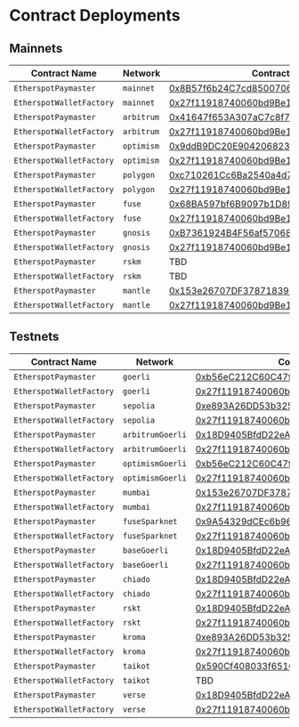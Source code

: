 # Contract Deployments

## Mainnets

| Contract Name | Network | Contract Address | Transaction Hash |  
| --- | --- | --- |  --- |
| `EtherspotPaymaster` | `mainnet` | [0x8B57f6b24C7cd85007068Bf0587382804B225DB6](https://etherscan.io/address/0x8B57f6b24C7cd85007068Bf0587382804B225DB6) | [0xf0db5539a64765ea2a1a7a2405b04d7e5c09570416e065cce22a113522516cfd](https://etherscan.io/tx/0xf0db5539a64765ea2a1a7a2405b04d7e5c09570416e065cce22a113522516cfd) |
| `EtherspotWalletFactory` | `mainnet` | [0x27f11918740060bd9Be146086F6836e18eedBB8C](https://etherscan.io/address/0x27f11918740060bd9Be146086F6836e18eedBB8C) | [0x9a129510a0f6b5cf2481a458a06f7787ad82fed36c179fbb8cd26cffc39e7278](https://etherscan.io/tx/0x9a129510a0f6b5cf2481a458a06f7787ad82fed36c179fbb8cd26cffc39e7278) |
| `EtherspotPaymaster` | `arbitrum` | [0x41647f653A307aC7c8f75A499B018EaC9e1401E3](https://arbiscan.io/address/0x41647f653A307aC7c8f75A499B018EaC9e1401E3) | [0xe5daf02108c79c75685acc6ee9aa8557a4ab830f484e999db086830de32c115a](https://arbiscan.io/tx/0xe5daf02108c79c75685acc6ee9aa8557a4ab830f484e999db086830de32c115a) |
| `EtherspotWalletFactory` | `arbitrum` | [0x27f11918740060bd9Be146086F6836e18eedBB8C](https://arbiscan.io/address/0x27f11918740060bd9Be146086F6836e18eedBB8C) | [0xd454013c10ca88dbf1adc33ec82f1098e3227d5d70e72bd2ab749f1e2d5967ab](https://arbiscan.io/tx/0xd454013c10ca88dbf1adc33ec82f1098e3227d5d70e72bd2ab749f1e2d5967ab) |
| `EtherspotPaymaster` | `optimism` | [0x9ddB9DC20E904206823184577e9C571c713d2c57](https://optimistic.etherscan.io/address/0x9ddB9DC20E904206823184577e9C571c713d2c57) | [0xdbe745e6e7952e9cc21a199b3dced9c5b0859b79631f71122171b2ae3d6bbe4e](https://optimistic.etherscan.io/tx/0xdbe745e6e7952e9cc21a199b3dced9c5b0859b79631f71122171b2ae3d6bbe4e) |
| `EtherspotWalletFactory` | `optimism` | [0x27f11918740060bd9Be146086F6836e18eedBB8C](https://optimistic.etherscan.io/address/0x27f11918740060bd9Be146086F6836e18eedBB8C) | [0x835ffaf63f0e5182edbad2a0d096841197396d8f2fdc5c691fb4068880841344](https://optimistic.etherscan.io/tx/0x835ffaf63f0e5182edbad2a0d096841197396d8f2fdc5c691fb4068880841344) |
| `EtherspotPaymaster` | `polygon` | [0xc710261Cc6Ba2540a4d728dd03700cA92c3eC9fA](https://polygonscan.com/address/0xc710261Cc6Ba2540a4d728dd03700cA92c3eC9fA) | [0xe5aa0c04c0084075dd796bcf1a81dfb8f4e359fe11c373e85dcae66585fc0ab3](https://polygonscan.com/tx/0xe5aa0c04c0084075dd796bcf1a81dfb8f4e359fe11c373e85dcae66585fc0ab3) |
| `EtherspotWalletFactory` | `polygon` | [0x27f11918740060bd9Be146086F6836e18eedBB8C](https://polygonscan.com/address/0x27f11918740060bd9be146086f6836e18eedbb8c) | [0x56abb49730876799fb61c75af3400aca5b5c3f5c4d956b62057420af6127f219](https://polygonscan.com/tx/0x56abb49730876799fb61c75af3400aca5b5c3f5c4d956b62057420af6127f219) |
| `EtherspotPaymaster` | `fuse` | [0x68BA597bf6B9097b1D89b8E0D34646D30997f773](https://explorer.fuse.io/address/0x68BA597bf6B9097b1D89b8E0D34646D30997f773) | [0x7ad4605d2a55067e277840b3d94e05ca98a5d0e9b3d8f20d619c9ab766442864](https://explorer.fuse.io/tx/0x7ad4605d2a55067e277840b3d94e05ca98a5d0e9b3d8f20d619c9ab766442864) |
| `EtherspotWalletFactory` | `fuse` | [0x27f11918740060bd9Be146086F6836e18eedBB8C](https://explorer.fuse.io/address/0x27f11918740060bd9Be146086F6836e18eedBB8C) | [0xba37c5ea9486750ef62ad03df0f9546e54e52c91eadf2a89c2b7a3a0f23f0a3b](https://explorer.fuse.io/tx/0xba37c5ea9486750ef62ad03df0f9546e54e52c91eadf2a89c2b7a3a0f23f0a3b) |
| `EtherspotPaymaster` | `gnosis` | [0xB7361924B4F56af570680d56A03895A16bC54Be0](https://gnosisscan.io/address/0xB7361924B4F56af570680d56A03895A16bC54Be0) | [0x282ca4fbe66aa926d0a0669aba90dc7d6b9d9d31ff5fbf4d1e09c9e40b30694e](https://gnosisscan.io/tx/0x282ca4fbe66aa926d0a0669aba90dc7d6b9d9d31ff5fbf4d1e09c9e40b30694e) |
| `EtherspotWalletFactory` | `gnosis` | [0x27f11918740060bd9Be146086F6836e18eedBB8C](https://gnosisscan.io/address/0x27f11918740060bd9Be146086F6836e18eedBB8C) | [0x45fefa9c8b0f182579b8a4ab7a2ed9ae360bfced5f6bea3534d476b72fc294f1](https://gnosisscan.io/tx/0x45fefa9c8b0f182579b8a4ab7a2ed9ae360bfced5f6bea3534d476b72fc294f1) |
| `EtherspotPaymaster` | `rskm` | TBD | TBD |
| `EtherspotWalletFactory` | `rskm` | TBD | TBD |
| `EtherspotPaymaster` | `mantle` | [0x153e26707DF3787183945B88121E4Eb188FDCAAA](https://explorer.mantle.xyz/address/0x153e26707DF3787183945B88121E4Eb188FDCAAA) | [0x39795562a15270592299f0822a085994c94793c18be138c1687a7e72946c878e](https://explorer.mantle.xyz/tx/0x39795562a15270592299f0822a085994c94793c18be138c1687a7e72946c878e) |
| `EtherspotWalletFactory` | `mantle` | [0x27f11918740060bd9Be146086F6836e18eedBB8C](https://explorer.mantle.xyz/address/0x27f11918740060bd9Be146086F6836e18eedBB8C) | [0x52f97c2d9a81ad9cc71c8ad443f3d79cca312f5b01f1962549c258e27eec9ce4](https://explorer.mantle.xyz/tx/0x52f97c2d9a81ad9cc71c8ad443f3d79cca312f5b01f1962549c258e27eec9ce4) |


## Testnets

| Contract Name | Network | Contract Address | Transaction Hash |
| --- | --- | --- |  --- |
| `EtherspotPaymaster` | `goerli` | [0xb56eC212C60C47fb7385f13b7247886FFa5E9D5C](https://goerli.etherscan.io/address/0xb56eC212C60C47fb7385f13b7247886FFa5E9D5C) | [0x5a26ba253903485640df885db259b62d4a3dc38b4c1d6c946afea9fb65ef54a4](https://goerli.etherscan.io/tx/0x5a26ba253903485640df885db259b62d4a3dc38b4c1d6c946afea9fb65ef54a4) |
| `EtherspotWalletFactory` | `goerli` | [0x27f11918740060bd9Be146086F6836e18eedBB8C](https://goerli.etherscan.io/address/0x27f11918740060bd9Be146086F6836e18eedBB8C) | [0xc7528dd592ef8e599965f8f247083f82ce73d41123d1c7bdf0960e819d4f8f34](https://goerli.etherscan.io/tx/0xc7528dd592ef8e599965f8f247083f82ce73d41123d1c7bdf0960e819d4f8f34) |
| `EtherspotPaymaster` | `sepolia` | [0xe893A26DD53b325BffAacDfA224692EfF4C448c4](https://sepolia.etherscan.io/address/0xe893A26DD53b325BffAacDfA224692EfF4C448c4) | [0x6e2228ceaa85eea2864c599b64701952c274fc5acae71996061c859e080a4d22](https://sepolia.etherscan.io/tx/0x6e2228ceaa85eea2864c599b64701952c274fc5acae71996061c859e080a4d22) |
| `EtherspotWalletFactory` | `sepolia` | [0x27f11918740060bd9Be146086F6836e18eedBB8C](https://sepolia.etherscan.io/address/0x27f11918740060bd9Be146086F6836e18eedBB8C) | [0xe765d256110a565034d9fff5f1aa3580e1adca14a11a42eb9a65ffe0f0e00538](https://sepolia.etherscan.io/tx/0xe765d256110a565034d9fff5f1aa3580e1adca14a11a42eb9a65ffe0f0e00538) |
| `EtherspotPaymaster` | `arbitrumGoerli` | [0x18D9405BfdD22eA84C0B481e0AAA4638e4F71Af4](https://goerli.arbiscan.io/address/0x18D9405BfdD22eA84C0B481e0AAA4638e4F71Af4) | [0x4db21e99b832b8649d4f4bff7a4d6e1e2022787e66e22461806004af3ebf6905](https://goerli.arbiscan.io/tx/0x4db21e99b832b8649d4f4bff7a4d6e1e2022787e66e22461806004af3ebf6905) |
| `EtherspotWalletFactory` | `arbitrumGoerli` | [0x27f11918740060bd9Be146086F6836e18eedBB8C](https://goerli.arbiscan.io/address/0x27f11918740060bd9Be146086F6836e18eedBB8C) | [0x17c3ae0989eb01d306321331b64d8238c2ca8c60168f7a1a8f6840efb0a82537](https://goerli.arbiscan.io/tx/0x17c3ae0989eb01d306321331b64d8238c2ca8c60168f7a1a8f6840efb0a82537) |
| `EtherspotPaymaster` | `optimismGoerli` | [0xb56eC212C60C47fb7385f13b7247886FFa5E9D5C](https://goerli-optimism.etherscan.io/address/0xb56eC212C60C47fb7385f13b7247886FFa5E9D5C) | [0x918ee9a2e9ed213bbbef3095b99aedd634aabd9bab60d18b246bd5e934dae748](https://goerli-optimism.etherscan.io/tx/0x918ee9a2e9ed213bbbef3095b99aedd634aabd9bab60d18b246bd5e934dae748) |
| `EtherspotWalletFactory` | `optimismGoerli` | [0x27f11918740060bd9Be146086F6836e18eedBB8C](https://goerli-optimism.etherscan.io/address/0x27f11918740060bd9Be146086F6836e18eedBB8C) | [0x6ce0290d39b7e5e14af2f5f52e22407e170b474ec12e24d0f00a2d3ca139a4b4](https://goerli-optimism.etherscan.io/tx/0x6ce0290d39b7e5e14af2f5f52e22407e170b474ec12e24d0f00a2d3ca139a4b4) |
| `EtherspotPaymaster` | `mumbai` | [0x153e26707DF3787183945B88121E4Eb188FDCAAA](https://mumbai.polygonscan.com/address/0x153e26707DF3787183945B88121E4Eb188FDCAAA) | [0x0a4b023fb0b0287e5bc1636401f74092ace784831eb6eb3add8475d7bc0355c3](https://mumbai.polygonscan.com/tx/0x0a4b023fb0b0287e5bc1636401f74092ace784831eb6eb3add8475d7bc0355c3) |
| `EtherspotWalletFactory` | `mumbai` | [0x27f11918740060bd9Be146086F6836e18eedBB8C](https://mumbai.polygonscan.com/address/0x27f11918740060bd9be146086f6836e18eedbb8c) | [0x26d689e61b226343fe360853c5e82cbf13d50da7ac5f3b7e6a8cb5d078e3dd87](https://mumbai.polygonscan.com/tx/0x26d689e61b226343fe360853c5e82cbf13d50da7ac5f3b7e6a8cb5d078e3dd87) |
| `EtherspotPaymaster` | `fuseSparknet` | [0x9A54329dCEc6b961F788bE5017110ac30c76b107](https://explorer.fusespark.io/address/0x9A54329dCEc6b961F788bE5017110ac30c76b107) | [0x5ec72937cc32302d4a6050ffc0f89f7bbc24053487192961319a4b7338b1c1f6](https://explorer.fusespark.io/tx/0x5ec72937cc32302d4a6050ffc0f89f7bbc24053487192961319a4b7338b1c1f6) |
| `EtherspotWalletFactory` | `fuseSparknet` | [0x27f11918740060bd9Be146086F6836e18eedBB8C](https://explorer.fusespark.io/address/0x27f11918740060bd9Be146086F6836e18eedBB8C) | [0x65cc4c50639299530a6551611fbc6288ef16b61d59cb13fe4ad01bf81592ff54](https://explorer.fusespark.io/tx/0x65cc4c50639299530a6551611fbc6288ef16b61d59cb13fe4ad01bf81592ff54) |
| `EtherspotPaymaster` | `baseGoerli` | [0x18D9405BfdD22eA84C0B481e0AAA4638e4F71Af4](https://base-goerli.blockscout.com/address/0x18D9405BfdD22eA84C0B481e0AAA4638e4F71Af4) | [0xf180ac811c354253ee826052c44e71236301dc4956d82f7e4410df15d1c49125](https://base-goerli.blockscout.com/tx/0xf180ac811c354253ee826052c44e71236301dc4956d82f7e4410df15d1c49125) |
| `EtherspotWalletFactory` | `baseGoerli` | [0x27f11918740060bd9Be146086F6836e18eedBB8C](https://base-goerli.blockscout.com/address/0x27f11918740060bd9Be146086F6836e18eedBB8C) | [0x78e3f5359c01123431250406d58bb8f68c21cfe333eb7178b87509f4acc9ce23](https://base-goerli.blockscout.com/tx/0x78e3f5359c01123431250406d58bb8f68c21cfe333eb7178b87509f4acc9ce23) |
| `EtherspotPaymaster` | `chiado` | [0x18D9405BfdD22eA84C0B481e0AAA4638e4F71Af4](https://gnosis-chiado.blockscout.com/address/0x18D9405BfdD22eA84C0B481e0AAA4638e4F71Af4) | [0x66549bda7fb1543092239fcf0768d29baef3d148279ff1ad88ef91580013bdb6](https://gnosis-chiado.blockscout.com/tx/0x66549bda7fb1543092239fcf0768d29baef3d148279ff1ad88ef91580013bdb6) |
| `EtherspotWalletFactory` | `chiado` | [0x27f11918740060bd9Be146086F6836e18eedBB8C](https://gnosis-chiado.blockscout.com/address/0x27f11918740060bd9Be146086F6836e18eedBB8C) | [0x0e91785faf21bd9aa29f9d09bbc21a2def98c8cfa963efa32fbd44d2f5a1e542](https://gnosis-chiado.blockscout.com/tx/0x0e91785faf21bd9aa29f9d09bbc21a2def98c8cfa963efa32fbd44d2f5a1e542) |
| `EtherspotPaymaster` | `rskt` | [0x18D9405BfdD22eA84C0B481e0AAA4638e4F71Af4](https://explorer.testnet.rsk.co/address/0x18d9405bfdd22ea84c0b481e0aaa4638e4f71af4) | [0x02d6cc05786e559a5a073749567e2f5c6cf5c2afb6fdcf2c60711de4c9957e38](https://explorer.testnet.rsk.co/tx/0x02d6cc05786e559a5a073749567e2f5c6cf5c2afb6fdcf2c60711de4c9957e38) |
| `EtherspotWalletFactory` | `rskt` | [0x27f11918740060bd9Be146086F6836e18eedBB8C](https://explorer.testnet.rsk.co/address/0x27f11918740060bd9be146086f6836e18eedbb8c) | [0xf33f00ec327667d1a3fcbdfcf4c7cf8a91b9b57f2e924ace602b34adeb388e3f](https://explorer.testnet.rsk.co/tx/0xf33f00ec327667d1a3fcbdfcf4c7cf8a91b9b57f2e924ace602b34adeb388e3f) |
| `EtherspotPaymaster` | `kroma` | [0xe893A26DD53b325BffAacDfA224692EfF4C448c4](https://blockscout.sepolia.kroma.network/address/0xe893A26DD53b325BffAacDfA224692EfF4C448c4) | [0x8919c124d20824f2e86571b93c306dc8d96e17a8e3022dad202679f4243a27c5](https://blockscout.sepolia.kroma.network/tx/0x8919c124d20824f2e86571b93c306dc8d96e17a8e3022dad202679f4243a27c5) |
| `EtherspotWalletFactory` | `kroma` | [0x27f11918740060bd9Be146086F6836e18eedBB8C](https://blockscout.sepolia.kroma.network/address/0x27f11918740060bd9Be146086F6836e18eedBB8C) | [0xcbb1fe25de21c5d42151903855f770292c62fc638d1577de05297392bc2c43b5](https://blockscout.sepolia.kroma.network/tx/0xcbb1fe25de21c5d42151903855f770292c62fc638d1577de05297392bc2c43b5) |
| `EtherspotPaymaster` | `taikot` | [0x590Cf408033f6516F5CBA15189033bF7452fDa0c](https://explorer.test.taiko.xyz/address/0x590Cf408033f6516F5CBA15189033bF7452fDa0c) | [0x2492010d50e429b34d19f554d4c5c6cf26f6ffc7faea2ddccc3bcd0ffb4c20e8](https://explorer.test.taiko.xyz/tx/0x2492010d50e429b34d19f554d4c5c6cf26f6ffc7faea2ddccc3bcd0ffb4c20e8) |
| `EtherspotWalletFactory` | `taikot` | TBD | TBD |
| `EtherspotPaymaster` | `verse` | [0x18D9405BfdD22eA84C0B481e0AAA4638e4F71Af4](https://scan.sandverse.oasys.games/address/0x18D9405BfdD22eA84C0B481e0AAA4638e4F71Af4) | [0xa12fb91ebc3758a45a95ce81119c12a82283271922fa3e1e4165cede29be3c9d](https://scan.sandverse.oasys.games/tx/0xa12fb91ebc3758a45a95ce81119c12a82283271922fa3e1e4165cede29be3c9d) |
| `EtherspotWalletFactory` | `verse` | [0x27f11918740060bd9Be146086F6836e18eedBB8C](https://scan.sandverse.oasys.games/address/0x27f11918740060bd9Be146086F6836e18eedBB8C) | [0xd163acbe3704dd143587726e782a62d93e337b7c20d0af0e24722068bcd7a46b](https://scan.sandverse.oasys.games/tx/0xd163acbe3704dd143587726e782a62d93e337b7c20d0af0e24722068bcd7a46b) |
